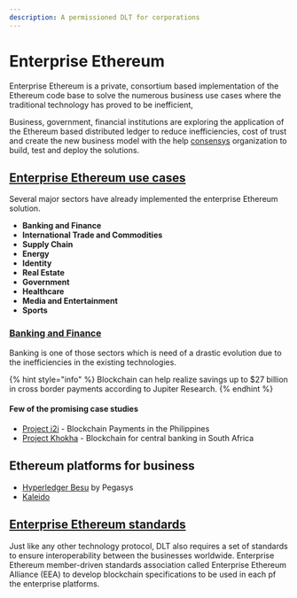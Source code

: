 ```yaml
---
description: A permissioned DLT for corporations
---
```


# Enterprise Ethereum

Enterprise Ethereum is a private, consortium based implementation of the Ethereum code base to solve the numerous business use cases where the traditional technology has proved to be inefficient,

Business, government, financial institutions are exploring the application of the Ethereum based distributed ledger to reduce inefficiencies, cost of trust and create the new business model with the help [consensys](https://consensys.net/enterprise-ethereum/) organization to build, test and deploy the solutions. 

## [Enterprise Ethereum use cases](https://consensys.net/enterprise-ethereum/use-cases/)

Several major sectors have already implemented the enterprise Ethereum solution.

* **Banking and Finance**
* **International Trade and Commodities**
* **Supply Chain**
* **Energy**
* **Identity**
* **Real Estate**
* **Government**
* **Healthcare**
* **Media and Entertainment**
* **Sports**

### [Banking and Finance](https://consensys.net/enterprise-ethereum/use-cases/banking-and-finance/)

Banking is one of those sectors which is need of a drastic evolution due to the inefficiencies in the existing technologies.

{% hint style="info" %}
Blockchain can help realize savings up to $27 billion in cross border payments according to Jupiter Research.
{% endhint %}

#### Few of the promising case studies

* [Project i2i](https://consensys.net/enterprise-ethereum/use-cases/banking-and-finance/project-i2i/) - Blockchain Payments in the Philippines
* [Project Khokha](https://consensys.net/enterprise-ethereum/use-cases/banking-and-finance/project-khokha/) -  Blockchain for central banking in South Africa

## Ethereum platforms for business

* [Hyperledger Besu](https://pegasys.tech/enterprise/) by Pegasys
* [Kaleido](https://kaleido.io/)

## [Enterprise Ethereum standards](https://entethalliance.org/)

Just like any other technology protocol, DLT also requires a set of standards to ensure interoperability  between the businesses worldwide. Enterprise Ethereum member-driven standards association called Enterprise Ethereum Alliance \(EEA\) to develop blockchain specifications to be used in each pf the enterprise platforms.





